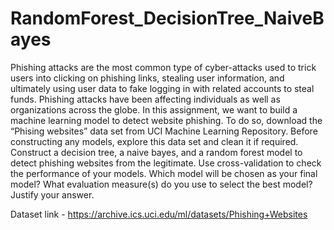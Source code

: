 # RandomForest_DecisionTree_NaiveBayes

Phishing attacks are the most common type of cyber-attacks used to trick users into clicking on phishing links, stealing user information, and ultimately using user data to fake logging in with related accounts to steal funds. Phishing attacks have been affecting individuals as well as organizations across the globe. In this assignment, we want to build a machine learning model to detect website phishing. To do so, download the “Phising websites” data set from UCI Machine Learning Repository. Before constructing any models, explore this data set and clean it if required. Construct a decision tree, a naive bayes, and a random forest model to detect phishing websites from the legitimate. Use cross-validation to check the performance of your models. Which model will be chosen as your final model? What evaluation measure(s) do you use to select the best model? Justify your answer.

Dataset link - https://archive.ics.uci.edu/ml/datasets/Phishing+Websites
